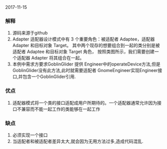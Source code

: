2017-11-15
### 解释
1. 源码来源于github
2. Adapter 适配器设计模式中有 3 个重要角色：被适配者 Adaptee，适配器 Adapter 和目标对象 Target。
其中两个现存的想要组合到一起的类分别是被适配者 Adaptee 和目标对象 Target 角色，
按照类图所示，我们需要创建一个适配器 Adapter 将其组合在一起。
3. 本例中需求方要求GoblinGlider 提供 Engineer中的operateDevice方法,但是GoblinGlider没有此方法,此时就需要适配者
GnomeEngineer实现Engineer接口,并包含一个GoblinGlider引用.
### 优点
1. 适配器模式将一个类的接口适配成用户所期待的。一个适配器通常允许因为接口不兼容而不能一起工作的类能够在一起工作
	
### 缺点
1. 必须实现一个接口
2. 当适配者和被适配者差异太大,就会因为无用方法过多,造成代码混乱.
